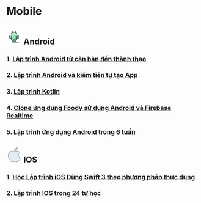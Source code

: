 # Mobile

## <img src="https://raw.githubusercontent.com/Zenfection/Image/master/2020/08/23-23-46-55-icons8_android_os_64px.png" width="40"> Android

### 1. [Lập trình Android từ căn bản đến thành thạo](https://drive.google.com/drive/folders/1ZK-XFP_DVqpepibgxG86U6qeySvW5HUs?usp=sharing)

### 2. [Lập trình Android và kiếm tiền tự tạo App](https://drive.google.com/drive/folders/1exOOee-rg7bR446rqwoJ3czfZI340KYU?usp=sharing)

### 3. [Lập trình Kotlin](https://drive.google.com/drive/folders/1BbuBxi5aM8kZO35mdRjUXojZJQM7f08H?usp=sharing)

### 4. [Clone ứng dụng Foody sử dụng Android và Firebase Realtime](https://drive.google.com/drive/folders/1ARD9D4cnAhnLGm82kyDXHe-UjAVB20dt?usp=sharing)

### 5. [Lập trình ứng dụng Android trong 6 tuần](https://drive.google.com/drive/folders/1099DRNmDE9L1CZdowqN92dK_JJeYSHKv?usp=sharing)

## <img src="https://raw.githubusercontent.com/Zenfection/Image/master/2020/08/23-23-55-08-icons8_apple_logo_40px.png"> IOS

### 1. [Học Lập trình iOS Dùng Swift 3 theo phương pháp thực dụng](https://drive.google.com/drive/folders/1jOGcifvyVH59CEvVYevc_MZBD6KXw7L_?usp=sharing)

### 2. [Lập trình IOS trong 24 tự học](https://drive.google.com/drive/folders/1DQBIUw9QRVcZsmgr-Me4UObW1QR_beva?usp=sharing)

 
 <comment/> 
 